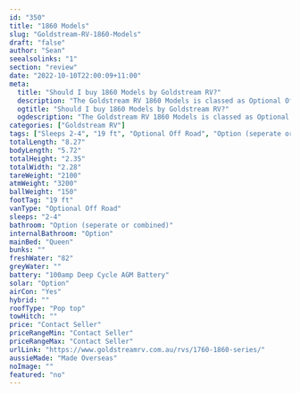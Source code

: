 ```yaml
---
id: "350"
title: "1860 Models"
slug: "Goldstream-RV-1860-Models"
draft: "false"
author: "Sean"
seealsolinks: "1"
section: "review"
date: "2022-10-10T22:00:09+11:00"
meta:
  title: "Should I buy 1860 Models by Goldstream RV?"
  description: "The Goldstream RV 1860 Models is classed as Optional Off Road, and sleeps 2-4 people. It is Made Overseas and comes in at 19 ft. It generally has Option (seperate or combined)."
  ogtitle: "Should I buy 1860 Models by Goldstream RV?"
  ogdescription: "The Goldstream RV 1860 Models is classed as Optional Off Road, and sleeps 2-4 people. It is Made Overseas and comes in at 19 ft. It generally has Option (seperate or combined)."
categories: ["Goldstream RV"]
tags: ["Sleeps 2-4", "19 ft", "Optional Off Road", "Option (seperate or combined)", "Pop top", "Price Unknown"]
totalLength: "8.27"
bodyLength: "5.72"
totalHeight: "2.35"
totalWidth: "2.28"
tareWeight: "2100"
atmWeight: "3200"
ballWeight: "150"
footTag: "19 ft"
vanType: "Optional Off Road"
sleeps: "2-4"
bathroom: "Option (seperate or combined)"
internalBathroom: "Option"
mainBed: "Queen"
bunks: ""
freshWater: "82"
greyWater: ""
battery: "100amp Deep Cycle AGM Battery"
solar: "Option"
airCon: "Yes"
hybrid: ""
roofType: "Pop top"
towHitch: ""
price: "Contact Seller"
priceRangeMin: "Contact Seller"
priceRangeMax: "Contact Seller"
urlLink: "https://www.goldstreamrv.com.au/rvs/1760-1860-series/"
aussieMade: "Made Overseas"
noImage: ""
featured: "no"
---
```

